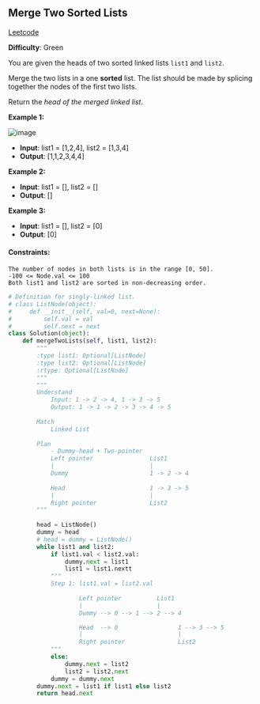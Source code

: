 ## Merge Two Sorted Lists

[Leetcode](https://leetcode.com/problems/merge-two-sorted-lists/)

**Difficulty**: Green

You are given the heads of two sorted linked lists ```list1``` and ```list2```.

Merge the two lists in a one __sorted__ list. The list should be made by splicing together the nodes of the first two lists.

Return the _head of the merged linked list_.

**Example 1:**

![image](https://assets.leetcode.com/uploads/2020/10/03/merge_ex1.jpg)

- **Input**: list1 = [1,2,4], list2 = [1,3,4]
- **Output**: [1,1,2,3,4,4]

**Example 2:**
- **Input**: list1 = [], list2 = []
- **Output**: []

**Example 3:**
- **Input**: list1 = [], list2 = [0]
- **Output**: [0]

#### Constraints:
```
The number of nodes in both lists is in the range [0, 50].
-100 <= Node.val <= 100
Both list1 and list2 are sorted in non-decreasing order.
```

```Python
# Definition for singly-linked list.
# class ListNode(object):
#     def __init__(self, val=0, next=None):
#         self.val = val
#         self.next = next
class Solution(object):
    def mergeTwoLists(self, list1, list2):
        """
        :type list1: Optional[ListNode]
        :type list2: Optional[ListNode]
        :rtype: Optional[ListNode]
        """
        """
        Understand
            Input: 1 -> 2 -> 4, 1 -> 3 -> 5
            Output: 1 -> 1 -> 2 -> 3 -> 4 -> 5
        
        Match
            Linked List
        
        Plan
            - Dummy-head + Two-pointer
            Left pointer                List1
            |                           |
            Dummy                       1 -> 2 -> 4
            
            Head                        1 -> 3 -> 5
            |                           |
            Right pointer               List2
        """
        
        head = ListNode()
        dummy = head
        # head = dummy = ListNode()
        while list1 and list2:
            if list1.val < list2.val:
                dummy.next = list1
                list1 = list1.nextt
            """
            Step 1: list1.val = list2.val
            
                    Left pointer          List1
                    |                     |
                    Dummy --> 0 --> 1 --> 2 --> 4

                    Head  --> 0                 1 --> 3 --> 5
                    |                           |
                    Right pointer               List2
            """
            else:
                dummy.next = list2
                list2 = list2.next
            dummy = dummy.next
        dummy.next = list1 if list1 else list2
        return head.next
```
